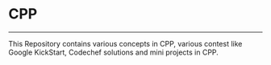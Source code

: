 # CPP

<hr>

This Repository contains various concepts in CPP, various contest like Google KickStart, Codechef solutions and mini projects 
in CPP.
